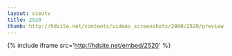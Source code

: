 ```yaml
---
layout: sieutv
title: 2520
thumb: http://hdsite.net/contents/videos_screenshots/2000/2520/preview_360p.mp4.jpg
---
```

{% include iframe src='http://hdsite.net/embed/2520' %}
 
